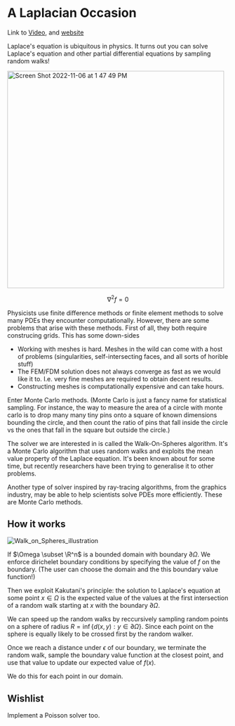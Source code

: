 # A Laplacian Occasion

Link to [Video](https://www.youtube.com/watch?v=UYc4qoM6iBo), and [website](https://sage-arithmetic-1997b4.netlify.app/)

Laplace's equation is ubiquitous in physics. It turns out you can solve Laplace's equation and other partial differential equations by sampling random walks! 


<img width="494" alt="Screen Shot 2022-11-06 at 1 47 49 PM" src="https://user-images.githubusercontent.com/21654151/200189317-41d81b27-8c22-42a0-a3f6-89e0aefcbd9f.png">

$$
\nabla^2 f = 0
$$


Physicists use finite difference methods or finite element methods to solve many PDEs they encounter computationally. However, there are some problems that arise with these methods. First of all, they both require construcing grids. This has some down-sides 
- Working with meshes is hard. Meshes in the wild can come with a host of problems (singularities, self-intersecting faces, and all sorts of horible stuff)
- The FEM/FDM solution does not always converge as fast as we would like it to. I.e. very fine meshes are required to obtain decent results.
- Constructing meshes is computationally expensive and can take hours. 

Enter Monte Carlo methods. (Monte Carlo is just a fancy name for statistical sampling. For instance, the way to measure the area of a circle with monte carlo is to drop many many tiny pins onto a square of known dimensions bounding the circle, and then count the ratio of pins that fall inside the circle vs the ones that fall in the square but outside the circle.)

The solver we are interested in is called the Walk-On-Spheres algorithm. It's a Monte Carlo algorithm that uses random walks and exploits the mean value property of the Laplace equation. It's been known about for some time, but recently researchers have been trying to generalise it to other problems. 

Another type of solver inspired by ray-tracing algorithms, from the graphics industry, may be able to help scientists solve PDEs more efficiently. These are Monte Carlo methods.

## How it works

![Walk_on_Spheres_illustration](https://user-images.githubusercontent.com/21654151/200189721-0cadc942-9fe2-4b18-900d-046a65cd1645.jpeg)


If $\Omega \subset \R^n$ is a bounded domain with boundary $\partial \Omega$. We enforce dirichelet boundary conditions by specifying the value of $f$ on the boundary. (The user can choose the domain and the this boundary value function!)

Then we exploit Kakutani's principle: the solution to Laplace's equation at some point $x\in\Omega$ is the expected value of the values at the first intersection of a random walk starting at $x$ with the boundary $\partial \Omega$. 

We can speed up the random walks by reccursively sampling random points on a sphere of radius $R=\inf \{d(x,y):y\in\partial \Omega\}$. Since each point on the sphere is equally likely to be crossed first by the random walker. 

Once we reach a distance under $\epsilon$ of our boundary, we terminate the random walk, sample the boundary value function at the closest point, and use that value to update our expected value of $f(x)$.

We do this for each point in our domain. 


## Wishlist

Implement a Poisson solver too.


